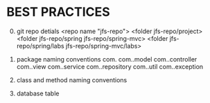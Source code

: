 # BEST PRACTICES
0. git repo detials
<repo name "jfs-repo">
<folder jfs-repo/project>
<folder jfs-repo/spring   jfs-repo/spring-mvc>
<folder jfs-repo/spring/labs   jfs-repo/spring-mvc/labs>

1. package naming conventions
com.<ezshop>
com.<ezshop>.model
com.<ezshop>.controller
com.<ezshop>.view
com.<ezshop>.service
com.<ezshop>.repository
com.<ezshop>.util
com.<ezshop>.exception

2. class and method naming conventions
<naming conventions as per the docs>

3. database table
<table names : PRODUCT, PRODUCT_DETAILS (PRODUCT_ID)>